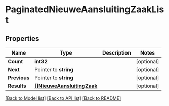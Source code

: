 # PaginatedNieuweAansluitingZaakList

## Properties

Name | Type | Description | Notes
------------ | ------------- | ------------- | -------------
**Count** | **int32** |  | [optional] 
**Next** | Pointer to **string** |  | [optional] 
**Previous** | Pointer to **string** |  | [optional] 
**Results** | [**[]NieuweAansluitingZaak**](NieuweAansluitingZaak.md) |  | [optional] 

[[Back to Model list]](../README.md#documentation-for-models) [[Back to API list]](../README.md#documentation-for-api-endpoints) [[Back to README]](../README.md)


